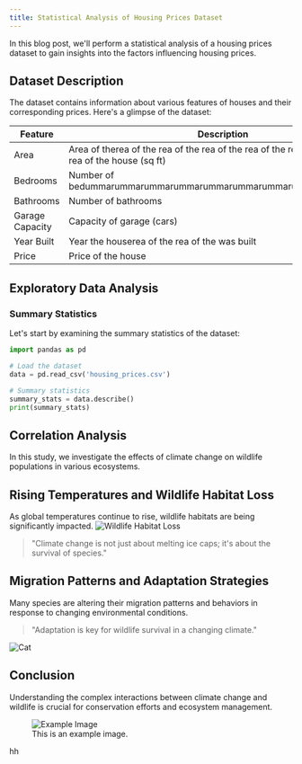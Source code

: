 ```yaml
---
title: Statistical Analysis of Housing Prices Dataset
---
```


 
In this blog post, we'll perform a statistical analysis of a housing prices dataset to gain insights into the factors influencing housing prices.

## Dataset Description

The dataset contains information about various features of houses and their corresponding prices. Here's a glimpse of the dataset:

| Feature         | Description             |
|-----------------|-------------------------|
| Area            | Area of therea of the rea of the rea of the rea of the rea of the rea of the rea of the  house (sq ft)|
| Bedrooms        | Number of bedummarummarummarummarummarummarummarummarummarrooms       |
| Bathrooms       | Number of bathrooms      |
| Garage Capacity | Capacity of garage (cars)|
| Year Built      | Year the houserea of the rea of the  was built |
| Price           | Price of the house       |

## Exploratory Data Analysis

### Summary Statistics

Let's start by examining the summary statistics of the dataset:

```python
import pandas as pd

# Load the dataset
data = pd.read_csv('housing_prices.csv')

# Summary statistics
summary_stats = data.describe()
print(summary_stats)
```

## Correlation Analysis
 
In this study, we investigate the effects of climate change on wildlife populations in various ecosystems.

## Rising Temperatures and Wildlife Habitat Loss

As global temperatures continue to rise, wildlife habitats are being significantly impacted. ![Wildlife Habitat Loss](https://example.com/wildlife_habitat_loss.jpg)

> "Climate change is not just about melting ice caps; it's about the survival of species."

## Migration Patterns and Adaptation Strategies

Many species are altering their migration patterns and behaviors in response to changing environmental conditions.

> "Adaptation is key for wildlife survival in a changing climate."


![Cat](https://res.cloudinary.com/dsgszlxeu/image/upload/v1708235068/mrinalcs/rampurhat-factory-view-from-train_gdaypr.jpg?ref=mrinalcs.github.io "A cute cat")



## Conclusion

Understanding the complex interactions between climate change and wildlife is crucial for conservation efforts and ecosystem management.

<figure>
  <img src="https://res.cloudinary.com/dsgszlxeu/image/upload/v1708235068/mrinalcs/rampurhat-factory-view-from-train_gdaypr.jpg?ref=mrinalcs.github.io" alt="Example Image">
  <figcaption>This is an example image.</figcaption>
</figure>


hh